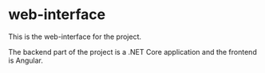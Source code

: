 # web-interface

This is the web-interface for the project.

The backend part of the project is a .NET Core application and the frontend is Angular.
